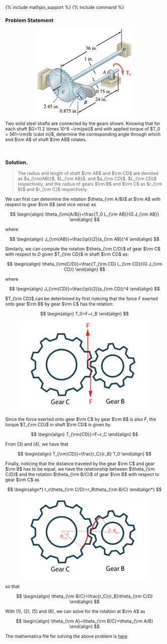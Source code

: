 {% include mathjax_support %}
{% include command %}

### Problem Statement

<center>
<img src="SP6-fig.png" width="300">
</center>


Two solid steel shafts are connected by the gears shown. Knowing that for each shaft $G=11.2 \times 10^6 ~\rm{psi}$ and with applied torque of $T_0 = 561~\rm{lb \cdot in}$, determine the corresponding angle through which end $\rm A$ of shaft $\rm AB$ rotates.

</br>

### Solution.


> The radius and length of shaft $\rm AB$ and $\rm CD$ are denoted as $a_{\rm{AB}}$, $L_{\rm AB}$, and $a_{\rm CD}$, $L_{\rm CD}$ respectively, and the radius of gears $\rm B$ and $\rm C$ as $r_{\rm B}$ and $r_{\rm C}$ respectively. 


We can first can determine the rotation $\theta_{\rm A/B}$ at $\rm A$ with respect to gear $\rm B$ (and vice versa) as

$$
\begin{align}
\theta_{\rm{A/B}}=\frac{T_0 L_{\rm AB}}{G J_{\rm AB}}
\end{align}
$$

where

$$
\begin{align}
J_{\rm{AB}}=\frac{\pi}{2}(a_{\rm AB})^4
\end{align}
$$


Similarly, we can compute the rotation $\theta_{\rm C/D}$ of gear $\rm C$ with respect to $D$ given $T_{\rm CD}$ in shaft $\rm CD$ as:

$$
\begin{align}
\theta_{\rm{C/D}}=\frac{T_{\rm CD} L_{\rm CD}}{G J_{\rm CD}}
\end{align}
$$

where

$$
\begin{align}
J_{\rm{CD}}=\frac{\pi}{2}(a_{\rm CD})^4
\end{align}
$$


$T_{\rm CD}$ can be determined by first noticing that the force $F$ exerted onto gear $\rm B$ by gear $\rm C$ has the relation:

$$
\begin{align}
T_0=F~r_B
\end{align}
$$

<center>
<img src="SP6-fig-s1.png" width="400">
</center>

Since the force exerted onto gear $\rm C$ by gear $\rm B$ is also $F$, the torque $T_{\rm CD}$ in shaft $\rm CD$ is given by

$$
\begin{align}
T_{\rm{CD}}=F~r_C
\end{align}
$$

From $(3)$ and $(4)$, we have that

$$
\begin{align}
T_{\rm{CD}}=\frac{r_C}{r_B} T_0
\end{align}
$$


Finally, noticing that the distance traveled by the gear $\rm C$ and gear $\rm B$ has to be equal, we have the relationship between $\theta_{\rm C/D}$ and the rotation $\theta_{\rm B/C}$ of gear $\rm B$ with respect to gear $\rm C$ as

$$
\begin{align*}
r_c\theta_{\rm C/D}=r_B\theta_{\rm B/C}
\end{align*}
$$


<center>
<img src="SP6-fig-s2.png" width="400">
</center>

so that

$$
\begin{align}
\theta_{\rm B/C}=\frac{r_C}{r_B}\theta_{\rm C/D}
\end{align}
$$


With $(1)$, $(2)$, $(5)$ and $(6)$, we can solve for the rotation at $\rm A$ as

$$
\begin{align}
\theta_{\rm A}=\theta_{\rm B/C}+\theta_{\rm A/B}
\end{align}
$$

The mathematica file for solving the above problem is [here](./WFiles/SP6.nb
)
